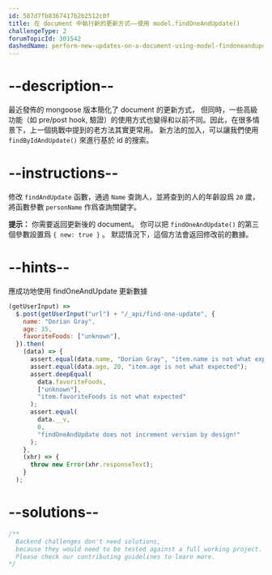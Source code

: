 ```yaml
---
id: 587d7fb8367417b2b2512c0f
title: 在 document 中執行新的更新方式——使用 model.findOneAndUpdate()
challengeType: 2
forumTopicId: 301542
dashedName: perform-new-updates-on-a-document-using-model-findoneandupdate
---
```


# --description--

最近發佈的 mongoose 版本簡化了 document 的更新方式， 但同時，一些高級功能（如 pre/post hook, 驗證）的使用方式也變得和以前不同。因此，在很多情景下，上一個挑戰中提到的老方法其實更常用。 新方法的加入，可以讓我們使用 `findByIdAndUpdate()` 來進行基於 id 的搜索。

# --instructions--

修改 `findAndUpdate` 函數，通過 `Name` 查詢人，並將查到的人的年齡設爲 `20` 歲， 將函數參數 `personName` 作爲查詢關鍵字。

**提示：** 你需要返回更新後的 document。 你可以把 `findOneAndUpdate()` 的第三個參數設置爲 `{ new: true }` 。 默認情況下，這個方法會返回修改前的數據。

# --hints--

應成功地使用 findOneAndUpdate 更新數據

```js
(getUserInput) =>
  $.post(getUserInput("url") + "/_api/find-one-update", {
    name: "Dorian Gray",
    age: 35,
    favoriteFoods: ["unknown"],
  }).then(
    (data) => {
      assert.equal(data.name, "Dorian Gray", "item.name is not what expected");
      assert.equal(data.age, 20, "item.age is not what expected");
      assert.deepEqual(
        data.favoriteFoods,
        ["unknown"],
        "item.favoriteFoods is not what expected"
      );
      assert.equal(
        data.__v,
        0,
        "findOneAndUpdate does not increment version by design!"
      );
    },
    (xhr) => {
      throw new Error(xhr.responseText);
    }
  );
```

# --solutions--

```js
/**
  Backend challenges don't need solutions, 
  because they would need to be tested against a full working project. 
  Please check our contributing guidelines to learn more.
*/
```
